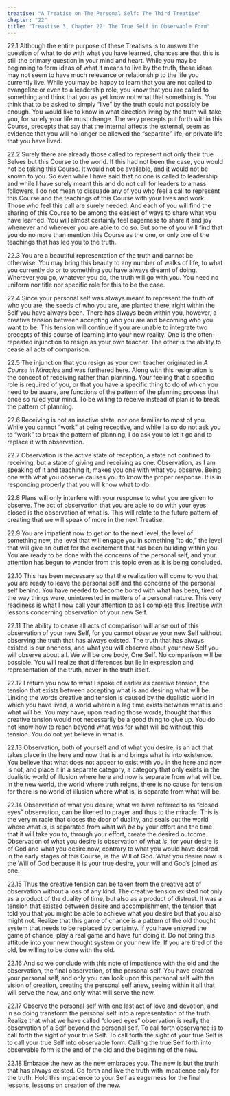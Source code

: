 ```yaml
---
treatise: "A Treatise on The Personal Self: The Third Treatise"
chapter: "22"
title: "Treastise 3, Chapter 22: The True Self in Observable Form"
---
```


22.1 Although the entire purpose of these Treatises is to answer the
question of what to do with what you have learned, chances are that this
is still the primary question in your mind and heart. While you may be
beginning to form ideas of what it means to live by the truth, these
ideas may not seem to have much relevance or relationship to the life
you currently live. While you may be happy to learn that you are not
called to evangelize or even to a leadership role, you know that you are
called to something and think that you as yet know not what that
something is. You think that to be asked to simply “live” by the truth
could not possibly be enough. You would like to know in what direction
living by the truth will take you, for surely your life must change. The
very precepts put forth within this Course, precepts that say that the
internal affects the external, seem as evidence that you will no longer
be allowed the “separate” life, or private life that you have lived.

22.2 Surely there are already those called to represent not only their
true Selves but this Course to the world. If this had not been the case,
you would not be taking this Course. It would not be available, and it
would not be known to you. So even while I have said that no one is
called to leadership and while I have surely meant this and do not call
for leaders to amass followers, I do not mean to dissuade any of you who
feel a call to represent this Course and the teachings of this Course
with your lives and work. Those who feel this call are surely needed.
And each of you will find the sharing of this Course to be among the
easiest of ways to share what you have learned. You will almost
certainly feel eagerness to share it and joy whenever and wherever you
are able to do so. But some of you will find that you do no more than
mention this Course as the one, or only one of the teachings that has
led you to the truth. 

22.3 You are a beautiful representation of the truth and cannot be
otherwise. You may bring this beauty to any number of walks of life, to
what you currently do or to something you have always dreamt of doing.
Wherever you go, whatever you do, the truth will go with you. You need
no uniform nor title nor specific role for this to be the case. 

22.4 Since your personal self was always meant to represent the truth of
who you are, the seeds of who you are, are planted there, right within
the Self you have always been. There has always been within you,
however, a creative tension between accepting who you are and becoming
who you want to be. This tension will continue if you are unable to
integrate two precepts of this course of learning into your new reality.
One is the often-repeated injunction to resign as your own teacher. The
other is the ability to cease all acts of comparison.

22.5 The injunction that you resign as your own teacher originated in *A
Course in Miracles* and was furthered here. Along with this resignation
is the concept of receiving rather than planning. Your feeling that a
specific role is required of you, or that you have a specific thing to
do of which you need to be aware, are functions of the pattern of the
planning process that once so ruled your mind. To be willing to receive
instead of plan is to break the pattern of planning. 

22.6 Receiving is not an inactive state, nor one familiar to most of
you. While you cannot “work” at being receptive, and while I also do not
ask you to “work” to break the pattern of planning, I do ask you to let
it go and to replace it with observation. 

22.7 Observation is the active state of reception, a state not confined
to receiving, but a state of giving and receiving as one. Observation,
as I am speaking of it and teaching it, makes you one with what you
observe. Being one with what you observe causes you to know the proper
response. It is in responding properly that you will know what to do. 

22.8 Plans will only interfere with your response to what you are given
to observe. The act of observation that you are able to do with your
eyes closed is the observation of what is. This will relate to the
future pattern of creating that we will speak of more in the next
Treatise. 

22.9 You are impatient now to get on to the next level, the level of
something new, the level that will engage you in something “to do,” the
level that will give an outlet for the excitement that has been building
within you. You are ready to be done with the concerns of the personal
self, and your attention has begun to wander from this topic even as it
is being concluded. 

22.10 This has been necessary so that the realization will come to you
that you are ready to leave the personal self and the concerns of the
personal self behind.  You have needed to become bored with what has
been, tired of the way things were, uninterested in matters of a
personal nature. This very readiness is what I now call your attention
to as I complete this Treatise with lessons concerning observation of
your new Self. 

22.11 The ability to cease all acts of comparison will arise out of this
observation of your new Self, for you cannot observe your new Self
without observing the truth that has always existed. The truth that has
always existed is our oneness, and what you will observe about your new
Self you will observe about all. We will be one body, One Self. No
comparison will be possible. You will realize that differences but lie
in expression and representation of the truth, never in the truth
itself. 

22.12 I return you now to what I spoke of earlier as creative tension,
the tension that exists between accepting what is and desiring what will
be. Linking the words creative and tension is caused by the dualistic
world in which you have lived, a world wherein a lag time exists between
what is and what will be. You may have, upon reading those words,
thought that this creative tension would not necessarily be a good thing
to give up. You do not know how to reach beyond what was for what will
be without this tension. You do not yet believe in what is. 

22.13 Observation, both of yourself and of what you desire, is an act
that takes place in the here and now that is and brings what is into
existence. You believe that what does not appear to exist with you in
the here and now is not, and place it in a separate category, a category
that only exists in the dualistic world of illusion where here and now
is separate from what will be. In the new world, the world where truth
reigns, there is no cause for tension for there is no world of illusion
where what is, is separate from what will be.  

22.14 Observation of what you desire, what we have referred to as
“closed eyes” observation, can be likened to prayer and thus to the
miracle. This is the very miracle that closes the door of duality, and
seals out the world where what *is*, is separated from what *will be* by
your effort and the time that it will take you to, through your effort,
create the desired outcome.  Observation of what you desire is
observation of what *is*, for your desire is of God and what you desire
now, contrary to what you would have desired in the early stages of this
Course, is the Will of God.  What you desire now is the Will of God
because it is your true desire, your will and God’s joined as one. 

22.15 Thus the creative tension can be taken from the creative act of
observation without a loss of any kind.  The creative tension existed
not only as a product of the duality of time, but also as a product of
distrust. It was a tension that existed between desire and
accomplishment, the tension that told you that you might be able to
achieve what you desire but that you also might not.  Realize that this
game of chance is a pattern of the old thought system that needs to be
replaced by certainty. If you have enjoyed the game of chance, play a
real game and have fun doing it. Do not bring this attitude into your
new thought system or your new life. If you are tired of the old, be
willing to be done with the old. 

22.16 And so we conclude with this note of impatience with the old and
the observation, the final observation, of the personal self. You have
created your personal self, and only you can look upon this personal
self with the vision of creation, creating the personal self anew,
seeing within it all that will serve the new, and only what will serve
the new. 

22.17 Observe the personal self with one last act of love and devotion,
and in so doing transform the personal self into a representation of the
truth. Realize that what we have called “closed eyes” observation is
really the observation of a Self beyond the personal self. To call forth
observance is to call forth the sight of your true Self. To call forth
the sight of your true Self is to call your true Self into observable
form. Calling the true Self forth into observable form is the end of the
old and the beginning of the new. 

22.18 Embrace the new as the new embraces you. The new is but the truth
that has always existed. Go forth and live the truth with impatience
only for the truth. Hold this impatience to your Self as eagerness for
the final lessons, lessons on creation of the new.

